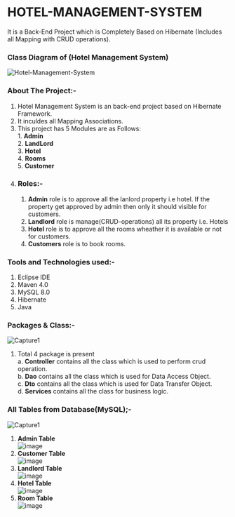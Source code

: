 # HOTEL-MANAGEMENT-SYSTEM
It is a Back-End Project which is Completely Based on Hibernate (Includes all Mapping with CRUD operations).

### Class Diagram of (Hotel Management System)
![Hotel-Management-System](https://user-images.githubusercontent.com/22257930/220362413-27282fb2-ece7-45ca-a4db-463bd235ef50.jpg)

### About The Project:-
1. Hotel Management System is an back-end project based on Hibernate Framework.
2. It inculdes all Mapping Associations.
3. This project has 5 Modules are as Follows: <br> 1. **Admin** <br> 2. **LandLord** <br> 3. **Hotel** <br> 4. **Rooms** <br> 5. **Customer**
4. ### Roles:- <br> 
   1.  **Admin** role is to approve all the lanlord property i.e hotel. If the property get approved by admin then only it should visible for customers.
   2.  **Landlord** role is manage(CRUD-operations) all its property i.e. Hotels
   3.  **Hotel** role is to approve all the rooms wheather it is available or not for customers.
   4.  **Customers**  role is to book rooms. <br>

### Tools and Technologies used:-

1. Eclipse IDE
2. Maven 4.0
3. MySQL 8.0
4. Hibernate
5. Java

### Packages & Class:-
![Capture1](https://user-images.githubusercontent.com/22257930/220373908-38792145-a65a-4563-b9ea-d7f4f5d7a4dd.PNG)
1. Total 4 package is present <br> a. **Controller** contains all the class which is used to perform crud operation. <br>   b. **Dao** contains all the class which is used for Data Access Object. <br>   c. **Dto** contains all the class which is used for Data Transfer Object. <br>   d. **Services** contains all the class for business logic.


### All Tables from Database(MySQL);- 
![Capture1](https://user-images.githubusercontent.com/22257930/220378702-219c15b9-c160-4a8e-8816-5c08359612d5.PNG) <br>
1. **Admin Table** <br>
![image](https://user-images.githubusercontent.com/22257930/220380220-1408b4a7-9cdb-4bdb-9d8c-8d183193022e.png) <br>
2. **Customer Table** <br>
![image](https://user-images.githubusercontent.com/22257930/220380556-b032655b-be45-4961-bcd3-a012d2e2fe91.png) <br>
3. **Landlord Table** <br>
![image](https://user-images.githubusercontent.com/22257930/220380969-27912ad6-5de1-4211-985c-1c6f19cac61f.png) <br>
4. **Hotel Table** <br>
![image](https://user-images.githubusercontent.com/22257930/220381319-58b3e3c7-6e97-4e7d-8756-239d34e462b1.png) <br>
5. **Room Table** <br>
![image](https://user-images.githubusercontent.com/22257930/220381505-a4889d01-5901-4bd7-b250-4e93ed022260.png)










